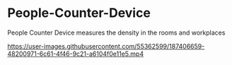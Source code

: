 # People-Counter-Device
People Counter Device measures the density in the rooms and workplaces



https://user-images.githubusercontent.com/55362599/187406659-48200971-6c61-4f46-9c21-a6104f0e11e5.mp4

